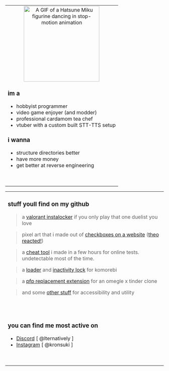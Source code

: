 <div align="center">
    <table>
        <tbody>
            <tr>
                <td>
                    <div align="center">
                        <img src="https://i.pinimg.com/originals/a2/19/42/a21942c7c30ae881f1cefefcc8cdae63.gif" alt="A GIF of a Hatsune Miku figurine dancing in stop-motion animation" width="240">
                    </div>
                    <h3>
                        im a
                    </h3>
                    <ul>
                        <li>
                            hobbyist programmer
                        </li>
                        <li>
                            video game enjoyer (and modder)
                        </li>
                        <li>
                            professional cardamom tea chef
                        </li>
                        <li>
                            vtuber with a custom built STT-TTS setup
                        </li>
                    </ul>
                    <h3>
                        i wanna
                    </h3>
                    <ul>
                        <li>
                            structure directories better
                        </li>
                        <li>
                            have more money
                        </li>
                        <li>
                            get better at reverse engineering
                        </li>
                    </ul>
                    <p>&nbsp;</p>
                </td>
            </tr>
        </tbody>
    </table>
</div>

<div align="center">
    <table style="width: 100%;">
        <tbody>
            <tr>
                <td>
                    <h3>stuff youll find on my github</h3>
                    <blockquote>a <a href="https://github.com/SuppliedOrange/VALORANT-Instalocker">valorant instalocker</a> if you only play that one duelist you love</blockquote>
                    <blockquote>pixel art that i made out of <a href="https://github.com/SuppliedOrange/obcb-contraptions">checkboxes on a website</a> (<a href="https://youtu.be/hTxArh6tBHY?si=nphmr2JWVQ9FJcSh&t=2068">theo reacted!</a>)</blockquote>
                    <blockquote>a <a href="https://github.com/SuppliedOrange/digital-cheatsheet">cheat tool</a> i made in a few hours for online tests. undetectable most of the time.</blockquote>
                    <blockquote>a <a href="https://github.com/SuppliedOrange/komorebi-loading">loader</a> and <a href="https://github.com/SuppliedOrange/InactivityMonitor">inactivity lock</a> for komorebi </blockquote>
                    <blockquote>a <a href="https://github.com/SuppliedOrange/Chatroulette-Custom-Selfie">pfp replacement extension</a> for an omegle x tinder clone</blockquote>
                    <blockquote>and some <a href="https://github.com/SuppliedOrange?tab=repositories">other stuff</a> for accessibility and utility</blockquote>
                    <p>&nbsp;</p>
                </td>
            </tr>
            <tr>
                <td>
                    <h3>
                        you can find me most active on
                    </h3>
                    <ul>
                        <li>
                            <a href="https://discord.com/users/735322421862727760">Discord</a> [ @lternatively ]
                        </li>
                        <li>
                            <a href="https://www.instagram.com/kronsuki/">Instagram</a> [ @kronsuki ]
                        </li>
                    </ul>
                    <p>&nbsp;</p>
                </td>
            </tr>
        </tbody>
    </table>
</div>
